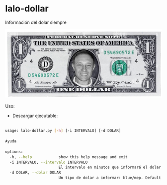 # lalo-dollar
Información del dolar siempre

![](./img/img_a.jpg)

Uso: 

- Descargar ejecutable: 

```bash

usage: lalo-dollar.py [-h] [-i INTERVALO] [-d DOLAR]

Ayuda

options:
  -h, --help            show this help message and exit
  -i INTERVALO, --intervalo INTERVALO
                        El intervalo en minutos que informará el dolar. Default: 30 minutos
  -d DOLAR, --dolar DOLAR
                        Un tipo de dolar a informar: blue/mep. Default: blue
```
